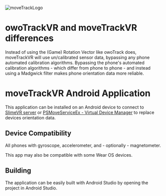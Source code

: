 ![moveTrackLogo](https://github.com/Timocop/moveTrackVR/assets/22834512/b2c49134-e064-408c-800b-4175f71689d9)

# owoTrackVR and moveTrackVR differences
Instead of using the (Game) Rotation Vector like owoTrack does, moveTrackVR will use un/calibrated sensor data, bypassing any phone automated calibration algorithms. 
Bypassing the phone's automated calibration algorithms - which differ from phone to phone - and instead using a Madgwick filter makes phone orientation data more reliable.

# moveTrackVR Android Application
This application can be installed on an Android device to connect to [SlimeVR server](https://github.com/SlimeVR/SlimeVR-Server) or [PSMoveServiceEx - Virtual Device Manager](https://github.com/Timocop/PSMoveServiceEx-Virtual-Device-Manager) to replace devices orientation data.

## Device Compatibility
All phones with gyroscope, accelerometer, and - optionally - magnetometer.

This app may also be compatible with some Wear OS devices.

## Building
The application can be easily built with Android Studio by opening the project in Android Studio.
